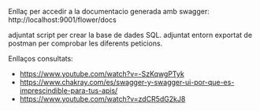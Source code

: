  Enllaç per accedir a la documentacio generada amb swagger: http://localhost:9001/flower/docs
 
 adjuntat script per crear la base de dades SQL.
 adjuntat entorn exportat de postman per comprobar les diferents peticions.

 Enllaços consultats:
 - https://www.youtube.com/watch?v=-SzKqwgPTyk
 - https://www.chakray.com/es/swagger-y-swagger-ui-por-que-es-imprescindible-para-tus-apis/
 - https://www.youtube.com/watch?v=zdCR5dG2kJ8
